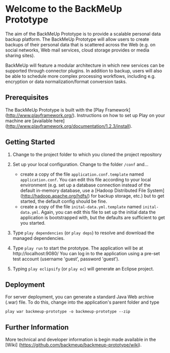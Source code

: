 # Welcome to the BackMeUp Prototype

The aim of the BackMeUp Prototype is to provide a scalable personal data backup platform.
The BackMeUp Prototype will allow users to create backups of their personal data that is scattered across
the Web (e.g. on social networks, Web mail services, cloud storage provides or media sharing sites). 

BackMeUp will feature a modular architecture in which new services can be supported through connector plugins.
In addition to backup, users will also be able to schedule more complex processing workflows, including e.g.
encryption or data normalization/format conversion tasks.

## Prerequisites

The BackMeUp Prototype is built with the [Play Framework] (http://www.playframework.org/).
Instructions on how to set up Play on your machine are [available here] 
(http://www.playframework.org/documentation/1.2.3/install).

## Getting Started

1. Change to the project folder to which you cloned the project repository

2. Set up your local configuration. Change to the folder `/conf` and...
   - create a copy of the file `application.conf.template` named `application.conf`.
     You can edit this file according to your local environment (e.g. set up a database connection instead
     of the default in-memory database, use a [Hadoop Distributed File System] (http://hadoop.apache.org/hdfs/)
     for backup storage, etc.) but to get started, the default config should be fine.
   - create a copy of the file `inital-data.yml.template` named `inital-data.yml`. Again,
     you can edit this file to set up the initial data the application is bootstrapped with, but
     the defaults are sufficient to get you started.

3. Type `play dependencies` (or `play deps`) to resolve and download the managed dependencies.

3. Type `play run` to start the prototype. The application will be at http://localhost:9080/ You
   can log in to the application using a pre-set test account (username 'guest', password 'guest').

4. Typing `play eclipsify` (or `play ec`) will generate an Eclipse project.

## Deployment

For server deployment, you can generate a standard Java Web archive (.war) file. To do this, 
change into the application's parent folder and type

`play war backmeup-prototype -o backmeup-prototype --zip`

## Further Information 

More technical and developer information is begin made available in the
[Wiki] (https://github.com/backmeup/backmeup-prototype/wiki).
